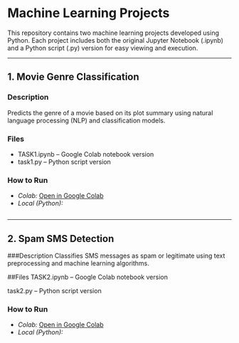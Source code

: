 # Machine Learning Projects

This repository contains two machine learning projects developed using Python. Each project includes both the original Jupyter Notebook (.ipynb) and a Python script (.py) version for easy viewing and execution.

---

## 1. Movie Genre Classification

### Description
Predicts the genre of a movie based on its plot summary using natural language processing (NLP) and classification models.

### Files
- TASK1.ipynb – Google Colab notebook version
- task1.py – Python script version

### How to Run
- *Colab:* [Open in Google Colab](https://colab.research.google.com/drive/YOUR_NOTEBOOK_ID_1)
- *Local (Python):*
  ```bash


------------


## 2. Spam SMS Detection


###Description
Classifies SMS messages as spam or legitimate using text preprocessing and machine learning algorithms.

##Files
TASK2.ipynb – Google Colab notebook version

task2.py – Python script version

### How to Run
- *Colab:* [Open in Google Colab](https://colab.research.google.com/drive/YOUR_NOTEBOOK_ID_1)
- *Local (Python):*
  ```bash


